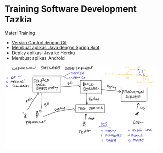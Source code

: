 # Training Software Development Tazkia #

Materi Training

* [Version Control dengan Git](materi/git.md)
* [Membuat aplikasi Java dengan Spring Boot](materi/springboot.md)
* Deploy aplikasi Java ke Heroku
* Membuat aplikasi Android

![Workflow development aplikasi](materi/img/workflow-development.jpg)
